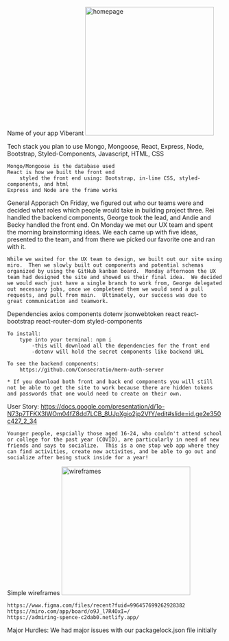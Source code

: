 Name of your app
    Viberant
    <img src='/img/ViberantHome.png' target='blank' width='300' alt='homepage'/>

Tech stack you plan to use
    Mongo, Mongoose, React, Express, Node, Bootstrap, Styled-Components, Javascript, HTML, CSS

    Mongo/Mongoose is the database used
    React is how we built the front end
        styled the front end using: Bootstrap, in-line CSS, styled-components, and html
    Express and Node are the frame works

General Apporach
    On Friday, we figured out who our teams were and decided what roles which people would take in building project three.  Rei handled the backend components, George took the lead, and Andie and Becky handled the front end.  On Monday we met our UX team and spent the morning brainstorming ideas. We each came up with five ideas, presented to the team, and from there we picked our favorite one and ran with it.  

    While we waited for the UX team to design, we built out our site using miro.  Then we slowly built out components and potential schemas organized by using the GitHub kanban board.  Monday afternoon the UX team had designed the site and showed us their final idea.  We decided we would each just have a single branch to work from, George delegated out necessary jobs, once we completeed them we would send a pull requests, and pull from main.  Ultimately, our success was due to great communication and teamwork.  

Dependencies
    axios
    components
    dotenv
    jsonwebtoken
    react
    react-bootstrap
    react-router-dom
    styled-components

    To install:
        type into your terminal: npm i
            -this will download all the dependencies for the front end
            -dotenv will hold the secret components like backend URL
    
    To see the backend components:
        https://github.com/Consecratio/mern-auth-server

    * If you download both front and back end components you will still not be able to get the site to work because there are hidden tokens and passwords that one would need to create on their own.


User Story:
https://docs.google.com/presentation/d/1o-N73p7TFKX3lWOm04fZ8dd7LCB_8UJpXgio2jp2VfY/edit#slide=id.ge2e350c427_2_34

    Younger people, espcially those aged 16-24, who couldn't attend school or college for the past year (COVID), are particularly in need of new friends and says to socialize.  This is a one stop web app where they can find activities, create new activites, and be able to go out and socialize after being stuck inside for a year!

Simple wireframes
    <img src='/img/Wireframes.png' target='blank' width='300' alt='wireframes' />

    https://www.figma.com/files/recent?fuid=996457699262928382
    https://miro.com/app/board/o9J_l7R4OxI=/
    https://admiring-spence-c2dab0.netlify.app/

Major Hurdles:
    We had major issues with our packagelock.json file initially
